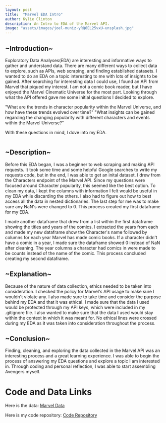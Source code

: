 ```yaml
---
layout: post
title:  "Marvel EDA Intro"
author: Kylie Clinton
description: An Intro to EDA of the Marvel API.
image: "assets/images/joel-muniz-yRQ6EL25vxU-unsplash.jpg"
--- 
```

## ~Introduction~
Exploratory Data Analyses(EDA) are interesting and informative ways to gather and understand data. There are many different ways to collect data to explore, such as APIs, web scraping, and finding established datasets. I wanted to do an EDA on a topic interesting to me with lots of insights to be gained. After searching for interesting data I could use, I found an API from Marvel that piqued my interest. I am not a comic book reader, but I have enjoyed the Marvel Cinematic Universe for the most part. Looking through what the API offered gave me some initial questions I decided to explore.

"What are the trends in character popularity within the Marvel Universe, and how have these trends evolved over time?"
"What insights can be gained regarding the changing popularity with different characters and events within the Marvel Universe?"

With these questions in mind, I dove into my EDA.

<img src="{{site.url}}/{{site.baseurl}}/assets/images/Marvel_Logo.svg.png" alt=""/>

## ~Description~
Before this EDA began, I was a beginner to web scraping and making API requests. It took some time and some helpful Google searches to write my requests code, but in the end, I was able to get an inital dataset. I drew from the Characters endpoint of the Marvel API. Since my questions were focused around Character popularity, this seemed like the best option. To clean my data, I kept the columns with information I felt would be useful in my EDA while discarding the others. I also had to figure out how to best access all the data in nested dictionaries. The last step for me was to make sure any NaN's were changed to 0. This process created my first dataframe for my EDA.

I made another dataframe that drew from a list within the first dataframe showing the titles and years of the comics. I extracted the years from each and made my new dataframe show the Character's name followed by columns for each year Marvel has made comic books. If a character didn't have a comic in a year, I made sure the dataframe showed 0 instead of NaN after cleaning. The year columns a character had comics in were made to be counts instead of the name of the comic. This process concluded creating my second dataframe.

## ~Explanation~
Because of the nature of data collection, ethics needed to be taken into consideration. I checked the policy for Marvel's API usage to make sure I wouldn't violate any. I also made sure to take time and consider the purpose behind my EDA and that it was ethical. I made sure that the data I used would be protected through my API keys, which were included in my .gitignore file. I also wanted to make sure that the data I used would stay within the context in which it was meant for. No ethical lines were crossed during my EDA as it was taken into consideration throughout the process.

## ~Conclusion~
Finding, cleaning, and exploring the data collected in the Marvel API was an interesting process and a great learning experience. I was able to begin the process of answering my EDA questions and explore a topic I am interested in. Through coding and personal reflection, I was able to start assembling Avengers myself.

# Code and Data Links #
Here is the data: <a href= "https://github.com/kylieclinton/edaproject/blob/0db43d2e7688334e079df413c152c07b1b66e171/marvel.csv" target="_blank">Marvel Data</a>

Here is my code repository: <a href = "https://github.com/kylieclinton/edaproject.git" targer="_blank">Code Repository</a>
